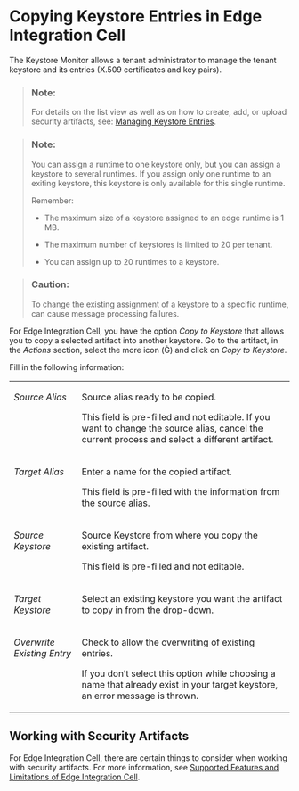 <!-- loio0800f7bac2cd490d8fdf8b7fedec9b2a -->

<link rel="stylesheet" type="text/css" href="css/sap-icons.css"/>

# Copying Keystore Entries in Edge Integration Cell

The Keystore Monitor allows a tenant administrator to manage the tenant keystore and its entries \(X.509 certificates and key pairs\).

> ### Note:  
> For details on the list view as well as on how to create, add, or upload security artifacts, see: [Managing Keystore Entries](https://help.sap.com/docs/integration-suite/sap-integration-suite/managing-keystore-entries?version=CLOUD&q=keystore).

> ### Note:  
> You can assign a runtime to one keystore only, but you can assign a keystore to several runtimes. If you assign only one runtime to an exiting keystore, this keystore is only available for this single runtime.
> 
> Remember:
> 
> -   The maximum size of a keystore assigned to an edge runtime is 1 MB.
> 
> -   The maximum number of keystores is limited to 20 per tenant.
> 
> -   You can assign up to 20 runtimes to a keystore.

> ### Caution:  
> To change the existing assignment of a keystore to a specific runtime, can cause message processing failures.

For Edge Integration Cell, you have the option *Copy to Keystore* that allows you to copy a selected artifact into another keystore. Go to the artifact, in the *Actions* section, select the more icon \(<span class="SAP-icons"></span>\) and click on *Copy to Keystore*.

Fill in the following information:


<table>
<tr>
<td valign="top">

*Source Alias*

</td>
<td valign="top">

Source alias ready to be copied.

This field is pre-filled and not editable. If you want to change the source alias, cancel the current process and select a different artifact.

</td>
</tr>
<tr>
<td valign="top">

*Target Alias*

</td>
<td valign="top">

Enter a name for the copied artifact.

This field is pre-filled with the information from the source alias.

</td>
</tr>
<tr>
<td valign="top">

*Source Keystore*

</td>
<td valign="top">

Source Keystore from where you copy the existing artifact.

This field is pre-filled and not editable.

</td>
</tr>
<tr>
<td valign="top">

*Target Keystore*

</td>
<td valign="top">

Select an existing keystore you want the artifact to copy in from the drop-down.

</td>
</tr>
<tr>
<td valign="top">

*Overwrite Existing Entry*

</td>
<td valign="top">

Check to allow the overwriting of existing entries.

If you don’t select this option while choosing a name that already exist in your target keystore, an error message is thrown.

</td>
</tr>
</table>



<a name="loio0800f7bac2cd490d8fdf8b7fedec9b2a__section_bhs_wrq_nyb"/>

## Working with Security Artifacts

For Edge Integration Cell, there are certain things to consider when working with security artifacts. For more information, see [Supported Features and Limitations of Edge Integration Cell](supported-features-and-limitations-of-edge-integration-cell-144c64a.md).

